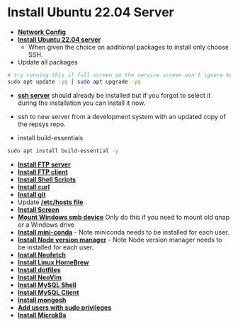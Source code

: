 # Install Ubuntu 22.04 Server

- **[Network Config](./network_config.md)**
- **[Install Ubuntu 22.04 server](https://ostechnix.com/install-ubuntu-server/)**
  - When given the choice on additional packages to install only choose SSH.
- Update all packages

```bash
# try running this if full screen so the service screen won't ignore keystrokes
sudo apt update -yq | sudo apt upgrade -yq
```

- **[ssh server](../ssh/ssh.md)** should already be installed but if you forgot to select it during the installation you can install it now.

- ssh to new server from a development system with an updated copy of the repsys repo.

- install build-essentials

```bash
sudo apt install build-essential -y
```

- **[Install FTP server](../e_j/ftp/vsftpd-server.md)**
- **[Install FTP client](../e_j/ftp/lftp_client.md)**
- **[Install Shell Scripts](../../shell_scripts/install_shell_scripts.md)**
- **[Install curl](../a_d/curl/install-curl.md)**
- **[Install git](../e_j/git/git.md)**
- Update **[/etc/hosts file](../e_j/hosts/)**
- **[Install Screen](../q_z/screen/install-screen.md)**
- **[Mount Windows smb device](../q_z/smb/mount-smb.md)** Only do this if you need to mount old qnap or a Windows drive
- **[Install mini-conda](../a_d/conda/miniconda-install.md)** - Note miniconda needs to be installed for each user.
- **[Install Node version manager](../k_p/nvm/install-node-version-manager.md)** - Note Node version manager needs to be installed for each user.
- **[Install Neofetch](../k_p/neofetch/install-neofetch.md)**
- **[Install Linux HomeBrew](../e_j/homebrew/homebrew-install.md)**
- **[Install dotfiles](../a_d/dotfiles/install-dotfiles.md)**
- **[Install NeoVim](../k_p/neovim/install-neovim.md)**
- **[Install MySQL Shell](../k_p/mysql/mysql-shell.md)**
- **[Install MySQL Client](../k_p/mysql/mysql-client.md)**
- **[Install mongosh](../k_p/mongosh/install-mongosh.md)**
- **[Add users with sudo privileges](./create-user.md)**
- **[Install Microk8s](../../k8s/report-system-install.md)**
